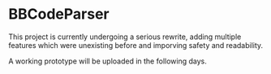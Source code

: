 # BBCodeParser
This project is currently undergoing a serious rewrite,
adding multiple features which were unexisting before and imporving safety and readability.

A working prototype will be uploaded in the following days.
